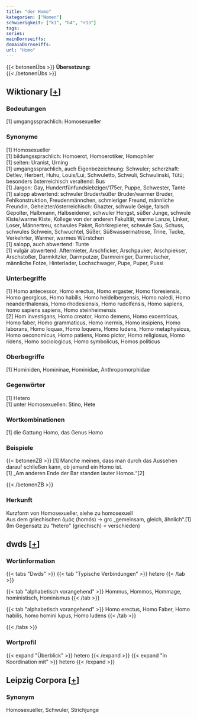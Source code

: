 ```yaml
---
title: "der Homo"
kategorien: ["Nomen"]
schwierigkeit: ["k1", "h4", "r13"]
tags:
series:
mainDornseiffs:
domainDornseiffs:
url: "Homo"
---
```


{{< betonenÜbs >}}
**Übersetzung:**  
{{< /betonenÜbs >}}

## Wiktionary [[+](https://de.wiktionary.org/wiki/Homo)]

### Bedeutungen
[1] umgangssprachlich: Homosexueller  

### Synonyme
[1] Homosexueller  
[1] bildungssprachlich: Homoerot, Homoerotiker, Homophiler  
[1] selten: Uranist, Urning  
[1] umgangssprachlich, auch Eigenbezeichnung: Schwuler; scherzhaft: Detlev, Herbert, Huhu, Louis/Lui, Schwuletto, Schwuli, Schwulinski, Tütü; besonders österreichisch veraltend: Bus  
[1] Jargon: Gay, Hundertfünfundsiebziger/175er, Puppe, Schwester, Tante  
[1] salopp abwertend: schwuler Bruder/süßer Bruder/warmer Bruder, Fehlkonstruktion, Freudenmännchen, schmieriger Freund, männliche Freundin, Geheizter/österreichisch: Ghazter, schwule Geige, falsch Gepolter, Halbmann, Halbseidener, schwuler Hengst, süßer Junge, schwule Kiste/warme Kiste, Kollege von der anderen Fakultät, warme Lanze, Linker, Loser, Männertreu, schwules Paket, Rohrkrepierer, schwule Sau, Schuss, schwules Schwein, Schwuchtel, Süßer, Süßwassermatrose, Trine, Tucke, Verkehrter, Warmer, warmes Würstchen  
[1] salopp, auch abwertend: Tunte  
[1] vulgär abwertend: Aftermieter, Arschficker, Arschpauker, Arschpiekser, Arschstoßer, Darmkitzler, Darmputzer, Darmreiniger, Darmrutscher, männliche Fotze, Hinterlader, Lochschwager, Pupe, Puper, Pussi  

### Unterbegriffe
[1] Homo antecessor, Homo erectus, Homo ergaster, Homo floresiensis, Homo georgicus, Homo habilis, Homo heidelbergensis, Homo naledi, Homo neanderthalensis, Homo rhodesiensis, Homo rudolfensis, Homo sapiens, homo sapiens sapiens, Homo steinheimensis  
[2] Hom investigans, Homo creator, Homo demens, Homo excentricus, Homo faber, Homo grammaticus, Homo inermis, Homo insipiens, Homo laborans, Homo loquax, Homo loquens, Homo ludens, Homo metaphysicus, Homo oeconomicus, Homo patiens, Homo pictor, Homo religiosus, Homo ridens, Homo sociologicus, Homo symbolicus, Homos politicus  

### Oberbegriffe
[1] Hominiden, Homininae, Hominidae, Anthropomorphidae  

### Gegenwörter
[1] Hetero  
[1] unter Homosexuellen: Stino, Hete  

### Wortkombinationen
[1] die Gattung Homo, das Genus Homo  

### Beispiele
{{< betonenZB >}}
[1] Manche meinen, dass man durch das Aussehen darauf schließen kann, ob jemand ein Homo ist.  
[1] „Am anderen Ende der Bar standen lauter Homos.“[2]  

{{< /betonenZB >}}
### Herkunft
Kurzform von Homosexueller, siehe zu homosexuell  
Aus dem griechischen ὁμός (homós) → grc „gemeinsam, gleich, ähnlich“.[1] (Im Gegensatz zu "hetero" (griechisch) = verschieden)  



## dwds [[+](https://www.dwds.de/wb/Homo)]

### Wortinformation
{{< tabs "Dwds" >}}
{{< tab "Typische Verbindungen" >}}
hetero
{{< /tab >}}

{{< tab "alphabetisch vorangehend" >}}
Hommus, Hommos, Hommage, hoministisch, Hominismus
{{< /tab >}}

{{< tab "alphabetisch vorangehend" >}}
Homo erectus, Homo Faber, Homo habilis, homo homini lupus, Homo ludens
{{< /tab >}}

{{< /tabs >}}

### Wortprofil
{{< expand "Überblick" >}} hetero {{< /expand >}}
{{< expand "in Koordination mit" >}} hetero {{< /expand >}}

## Leipzig Corpora [[+](https://corpora.uni-leipzig.de/en/res?word=Homo&corpusId=deu_newscrawl-public_2018)]


### Synonym
Homosexueller, Schwuler, Strichjunge

